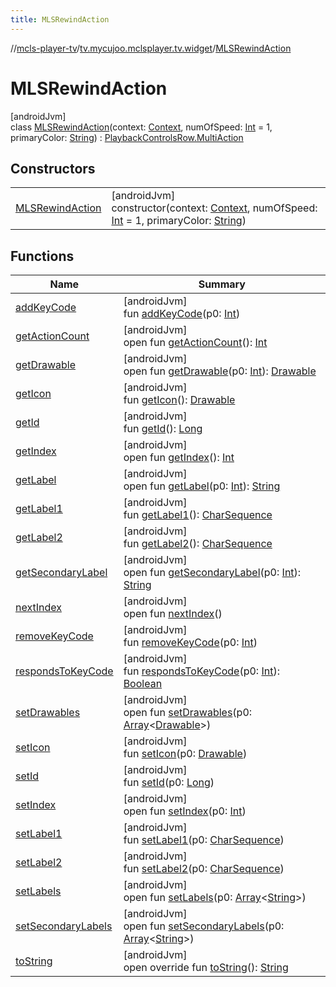 ```yaml
---
title: MLSRewindAction
---
```

//[mcls-player-tv](../../../index.html)/[tv.mycujoo.mclsplayer.tv.widget](../index.html)/[MLSRewindAction](index.html)



# MLSRewindAction



[androidJvm]\
class [MLSRewindAction](index.html)(context: [Context](https://developer.android.com/reference/kotlin/android/content/Context.html), numOfSpeed: [Int](https://kotlinlang.org/api/latest/jvm/stdlib/kotlin/-int/index.html) = 1, primaryColor: [String](https://kotlinlang.org/api/latest/jvm/stdlib/kotlin/-string/index.html)) : [PlaybackControlsRow.MultiAction](https://developer.android.com/reference/kotlin/androidx/leanback/widget/PlaybackControlsRow.MultiAction.html)



## Constructors


| | |
|---|---|
| [MLSRewindAction](-m-l-s-rewind-action.html) | [androidJvm]<br>constructor(context: [Context](https://developer.android.com/reference/kotlin/android/content/Context.html), numOfSpeed: [Int](https://kotlinlang.org/api/latest/jvm/stdlib/kotlin/-int/index.html) = 1, primaryColor: [String](https://kotlinlang.org/api/latest/jvm/stdlib/kotlin/-string/index.html)) |


## Functions


| Name | Summary |
|---|---|
| [addKeyCode](index.html#-93910810%2FFunctions%2F-1202460562) | [androidJvm]<br>fun [addKeyCode](index.html#-93910810%2FFunctions%2F-1202460562)(p0: [Int](https://kotlinlang.org/api/latest/jvm/stdlib/kotlin/-int/index.html)) |
| [getActionCount](index.html#1970926598%2FFunctions%2F-1202460562) | [androidJvm]<br>open fun [getActionCount](index.html#1970926598%2FFunctions%2F-1202460562)(): [Int](https://kotlinlang.org/api/latest/jvm/stdlib/kotlin/-int/index.html) |
| [getDrawable](index.html#-1346999589%2FFunctions%2F-1202460562) | [androidJvm]<br>open fun [getDrawable](index.html#-1346999589%2FFunctions%2F-1202460562)(p0: [Int](https://kotlinlang.org/api/latest/jvm/stdlib/kotlin/-int/index.html)): [Drawable](https://developer.android.com/reference/kotlin/android/graphics/drawable/Drawable.html) |
| [getIcon](index.html#1885466936%2FFunctions%2F-1202460562) | [androidJvm]<br>fun [getIcon](index.html#1885466936%2FFunctions%2F-1202460562)(): [Drawable](https://developer.android.com/reference/kotlin/android/graphics/drawable/Drawable.html) |
| [getId](index.html#-868638762%2FFunctions%2F-1202460562) | [androidJvm]<br>fun [getId](index.html#-868638762%2FFunctions%2F-1202460562)(): [Long](https://kotlinlang.org/api/latest/jvm/stdlib/kotlin/-long/index.html) |
| [getIndex](index.html#-743069875%2FFunctions%2F-1202460562) | [androidJvm]<br>open fun [getIndex](index.html#-743069875%2FFunctions%2F-1202460562)(): [Int](https://kotlinlang.org/api/latest/jvm/stdlib/kotlin/-int/index.html) |
| [getLabel](index.html#-927855799%2FFunctions%2F-1202460562) | [androidJvm]<br>open fun [getLabel](index.html#-927855799%2FFunctions%2F-1202460562)(p0: [Int](https://kotlinlang.org/api/latest/jvm/stdlib/kotlin/-int/index.html)): [String](https://kotlinlang.org/api/latest/jvm/stdlib/kotlin/-string/index.html) |
| [getLabel1](index.html#751410548%2FFunctions%2F-1202460562) | [androidJvm]<br>fun [getLabel1](index.html#751410548%2FFunctions%2F-1202460562)(): [CharSequence](https://kotlinlang.org/api/latest/jvm/stdlib/kotlin/-char-sequence/index.html) |
| [getLabel2](index.html#782430355%2FFunctions%2F-1202460562) | [androidJvm]<br>fun [getLabel2](index.html#782430355%2FFunctions%2F-1202460562)(): [CharSequence](https://kotlinlang.org/api/latest/jvm/stdlib/kotlin/-char-sequence/index.html) |
| [getSecondaryLabel](index.html#464199641%2FFunctions%2F-1202460562) | [androidJvm]<br>open fun [getSecondaryLabel](index.html#464199641%2FFunctions%2F-1202460562)(p0: [Int](https://kotlinlang.org/api/latest/jvm/stdlib/kotlin/-int/index.html)): [String](https://kotlinlang.org/api/latest/jvm/stdlib/kotlin/-string/index.html) |
| [nextIndex](index.html#-1415126702%2FFunctions%2F-1202460562) | [androidJvm]<br>open fun [nextIndex](index.html#-1415126702%2FFunctions%2F-1202460562)() |
| [removeKeyCode](index.html#-47036451%2FFunctions%2F-1202460562) | [androidJvm]<br>fun [removeKeyCode](index.html#-47036451%2FFunctions%2F-1202460562)(p0: [Int](https://kotlinlang.org/api/latest/jvm/stdlib/kotlin/-int/index.html)) |
| [respondsToKeyCode](index.html#-193673806%2FFunctions%2F-1202460562) | [androidJvm]<br>fun [respondsToKeyCode](index.html#-193673806%2FFunctions%2F-1202460562)(p0: [Int](https://kotlinlang.org/api/latest/jvm/stdlib/kotlin/-int/index.html)): [Boolean](https://kotlinlang.org/api/latest/jvm/stdlib/kotlin/-boolean/index.html) |
| [setDrawables](index.html#1428125266%2FFunctions%2F-1202460562) | [androidJvm]<br>open fun [setDrawables](index.html#1428125266%2FFunctions%2F-1202460562)(p0: [Array](https://kotlinlang.org/api/latest/jvm/stdlib/kotlin/-array/index.html)&lt;[Drawable](https://developer.android.com/reference/kotlin/android/graphics/drawable/Drawable.html)&gt;) |
| [setIcon](index.html#184586082%2FFunctions%2F-1202460562) | [androidJvm]<br>fun [setIcon](index.html#184586082%2FFunctions%2F-1202460562)(p0: [Drawable](https://developer.android.com/reference/kotlin/android/graphics/drawable/Drawable.html)) |
| [setId](index.html#971677103%2FFunctions%2F-1202460562) | [androidJvm]<br>fun [setId](index.html#971677103%2FFunctions%2F-1202460562)(p0: [Long](https://kotlinlang.org/api/latest/jvm/stdlib/kotlin/-long/index.html)) |
| [setIndex](index.html#-317598281%2FFunctions%2F-1202460562) | [androidJvm]<br>open fun [setIndex](index.html#-317598281%2FFunctions%2F-1202460562)(p0: [Int](https://kotlinlang.org/api/latest/jvm/stdlib/kotlin/-int/index.html)) |
| [setLabel1](index.html#578607670%2FFunctions%2F-1202460562) | [androidJvm]<br>fun [setLabel1](index.html#578607670%2FFunctions%2F-1202460562)(p0: [CharSequence](https://kotlinlang.org/api/latest/jvm/stdlib/kotlin/-char-sequence/index.html)) |
| [setLabel2](index.html#-1122132809%2FFunctions%2F-1202460562) | [androidJvm]<br>fun [setLabel2](index.html#-1122132809%2FFunctions%2F-1202460562)(p0: [CharSequence](https://kotlinlang.org/api/latest/jvm/stdlib/kotlin/-char-sequence/index.html)) |
| [setLabels](index.html#927196132%2FFunctions%2F-1202460562) | [androidJvm]<br>open fun [setLabels](index.html#927196132%2FFunctions%2F-1202460562)(p0: [Array](https://kotlinlang.org/api/latest/jvm/stdlib/kotlin/-array/index.html)&lt;[String](https://kotlinlang.org/api/latest/jvm/stdlib/kotlin/-string/index.html)&gt;) |
| [setSecondaryLabels](index.html#175633884%2FFunctions%2F-1202460562) | [androidJvm]<br>open fun [setSecondaryLabels](index.html#175633884%2FFunctions%2F-1202460562)(p0: [Array](https://kotlinlang.org/api/latest/jvm/stdlib/kotlin/-array/index.html)&lt;[String](https://kotlinlang.org/api/latest/jvm/stdlib/kotlin/-string/index.html)&gt;) |
| [toString](index.html#-895107961%2FFunctions%2F-1202460562) | [androidJvm]<br>open override fun [toString](index.html#-895107961%2FFunctions%2F-1202460562)(): [String](https://kotlinlang.org/api/latest/jvm/stdlib/kotlin/-string/index.html) |

